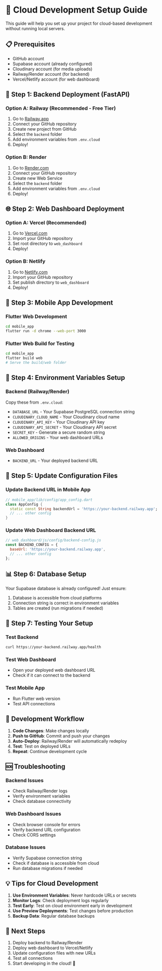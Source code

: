 # 🚀 Cloud Development Setup Guide

This guide will help you set up your project for cloud-based development without running local servers.

## 📋 Prerequisites

- GitHub account
- Supabase account (already configured)
- Cloudinary account (for media uploads)
- Railway/Render account (for backend)
- Vercel/Netlify account (for web dashboard)

## 🔧 Step 1: Backend Deployment (FastAPI)

### Option A: Railway (Recommended - Free Tier)
1. Go to [Railway.app](https://railway.app)
2. Connect your GitHub repository
3. Create new project from GitHub
4. Select the `backend` folder
5. Add environment variables from `.env.cloud`
6. Deploy!

### Option B: Render
1. Go to [Render.com](https://render.com)
2. Connect your GitHub repository
3. Create new Web Service
4. Select the `backend` folder
5. Add environment variables from `.env.cloud`
6. Deploy!

## 🌐 Step 2: Web Dashboard Deployment

### Option A: Vercel (Recommended)
1. Go to [Vercel.com](https://vercel.com)
2. Import your GitHub repository
3. Set root directory to `web_dashboard`
4. Deploy!

### Option B: Netlify
1. Go to [Netlify.com](https://netlify.com)
2. Import your GitHub repository
3. Set publish directory to `web_dashboard`
4. Deploy!

## 📱 Step 3: Mobile App Development

### Flutter Web Development
```bash
cd mobile_app
flutter run -d chrome --web-port 3000
```

### Flutter Web Build for Testing
```bash
cd mobile_app
flutter build web
# Serve the build/web folder
```

## 🔑 Step 4: Environment Variables Setup

### Backend (Railway/Render)
Copy these from `.env.cloud`:
- `DATABASE_URL` - Your Supabase PostgreSQL connection string
- `CLOUDINARY_CLOUD_NAME` - Your Cloudinary cloud name
- `CLOUDINARY_API_KEY` - Your Cloudinary API key
- `CLOUDINARY_API_SECRET` - Your Cloudinary API secret
- `SECRET_KEY` - Generate a secure random string
- `ALLOWED_ORIGINS` - Your web dashboard URLs

### Web Dashboard
- `BACKEND_URL` - Your deployed backend URL

## 🚀 Step 5: Update Configuration Files

### Update Backend URL in Mobile App
```dart
// mobile_app/lib/config/app_config.dart
class AppConfig {
  static const String backendUrl = 'https://your-backend.railway.app';
  // ... other config
}
```

### Update Web Dashboard Backend URL
```javascript
// web_dashboard/js/config/backend-config.js
const BACKEND_CONFIG = {
  baseUrl: 'https://your-backend.railway.app',
  // ... other config
};
```

## 📊 Step 6: Database Setup

Your Supabase database is already configured! Just ensure:
1. Database is accessible from cloud platforms
2. Connection string is correct in environment variables
3. Tables are created (run migrations if needed)

## 🧪 Step 7: Testing Your Setup

### Test Backend
```bash
curl https://your-backend.railway.app/health
```

### Test Web Dashboard
- Open your deployed web dashboard URL
- Check if it can connect to the backend

### Test Mobile App
- Run Flutter web version
- Test API connections

## 🔄 Development Workflow

1. **Code Changes**: Make changes locally
2. **Push to GitHub**: Commit and push your changes
3. **Auto-Deploy**: Railway/Render will automatically redeploy
4. **Test**: Test on deployed URLs
5. **Repeat**: Continue development cycle

## 🆘 Troubleshooting

### Backend Issues
- Check Railway/Render logs
- Verify environment variables
- Check database connectivity

### Web Dashboard Issues
- Check browser console for errors
- Verify backend URL configuration
- Check CORS settings

### Database Issues
- Verify Supabase connection string
- Check if database is accessible from cloud
- Run database migrations if needed

## 💡 Tips for Cloud Development

1. **Use Environment Variables**: Never hardcode URLs or secrets
2. **Monitor Logs**: Check deployment logs regularly
3. **Test Early**: Test on cloud environment early in development
4. **Use Preview Deployments**: Test changes before production
5. **Backup Data**: Regular database backups

## 🎯 Next Steps

1. Deploy backend to Railway/Render
2. Deploy web dashboard to Vercel/Netlify
3. Update configuration files with new URLs
4. Test all connections
5. Start developing in the cloud! 🚀
